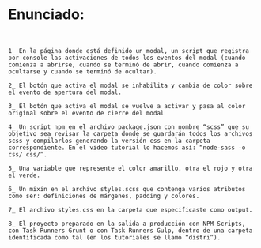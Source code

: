 <h1>Enunciado:</h1><br/>
    
    1_ En la página donde está definido un modal, un script que registra por console las activaciones de todos los eventos del modal (cuando comienza a abrirse, cuando se terminó de abrir, cuando comienza a ocultarse y cuando se terminó de ocultar).
    
    2_ El botón que activa el modal se inhabilita y cambia de color sobre el evento de apertura del modal.

    3_ El botón que activa el modal se vuelve a activar y pasa al color original sobre el evento de cierre del modal

    4_ Un script npm en el archivo package.json con nombre “scss” que su objetivo sea revisar la carpeta donde se guardarán todos los archivos scss y compilarlos generando la versión css en la carpeta correspondiente. En el video tutorial lo hacemos así: “node-sass -o css/ css/”.
    
    5_ Una variable que represente el color amarillo, otra el rojo y otra el verde.
    
    6_ Un mixin en el archivo styles.scss que contenga varios atributos como ser: definiciones de márgenes, padding y colores.
    
    7_ El archivo styles.css en la carpeta que especificaste como output.
    
    8_ El proyecto preparado en la salida a producción con NPM Scripts, con Task Runners Grunt o con Task Runners Gulp, dentro de una carpeta identificada como tal (en los tutoriales se llamó “distri”).
